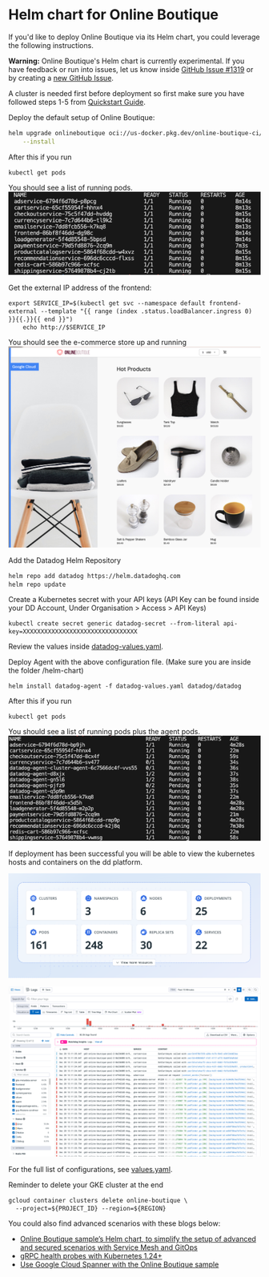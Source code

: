 # Helm chart for Online Boutique

If you'd like to deploy Online Boutique via its Helm chart, you could leverage the following instructions.

**Warning:** Online Boutique's Helm chart is currently experimental. If you have feedback or run into issues, let us know inside [GitHub Issue #1319](https://github.com/GoogleCloudPlatform/microservices-demo/issues/1319) or by creating a [new GitHub Issue](https://github.com/GoogleCloudPlatform/microservices-demo/issues/new/choose).

A cluster is needed first before deployment so first make sure you have followed steps 1-5 from [Quickstart Guide](./README.md).

Deploy the default setup of Online Boutique:
```sh
helm upgrade onlineboutique oci://us-docker.pkg.dev/online-boutique-ci/charts/onlineboutique \
    --install
```

After this if you run
```
kubectl get pods
```

You should see a list of running pods.
![running pods](./img/availablePods.png)

Get the external IP address of the frontend:

```
export SERVICE_IP=$(kubectl get svc --namespace default frontend-external --template "{{ range (index .status.loadBalancer.ingress 0) }}{{.}}{{ end }}")
    echo http://$SERVICE_IP
```

You should see the e-commerce store up and running
![online boutique](./img/onlineBoutique.png)

Add the Datadog Helm Repository
```sh
helm repo add datadog https://helm.datadoghq.com
helm repo update
```

Create a Kubernetes secret with your API keys (API Key can be found inside your DD Account, Under Organisation > Access > API Keys)
```
kubectl create secret generic datadog-secret --from-literal api-key=XXXXXXXXXXXXXXXXXXXXXXXXXXXXXXXX
```

Review the values inside [datadog-values.yaml](./datadog-values.yaml). 

Deploy Agent with the above configuration file. (Make sure you are inside the folder /helm-chart)

```
helm install datadog-agent -f datadog-values.yaml datadog/datadog
```

After this if you run
```
kubectl get pods
```

You should see a list of running pods plus the agent pods.
![running pods](./img/allAvailablePods.png)

If deployment has been successful you will be able to view the kubernetes hosts and containers on the dd platform.

![k8s overview](./img/k8sOverview.png)

![logs available](./img/logsAvailable.png)

For the full list of configurations, see [values.yaml](./values.yaml).

Reminder to delete your GKE cluster at the end
```
gcloud container clusters delete online-boutique \
  --project=${PROJECT_ID} --region=${REGION}
```

You could also find advanced scenarios with these blogs below:
- [Online Boutique sample’s Helm chart, to simplify the setup of advanced and secured scenarios with Service Mesh and GitOps](https://medium.com/google-cloud/246119e46d53)
- [gRPC health probes with Kubernetes 1.24+](https://medium.com/google-cloud/b5bd26253a4c)
- [Use Google Cloud Spanner with the Online Boutique sample](https://medium.com/google-cloud/f7248e077339)